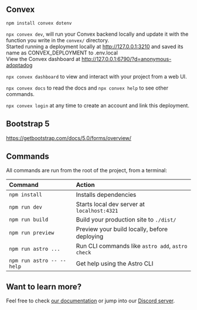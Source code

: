 ## Convex

`npm install convex dotenv`

`npx convex dev`, will run your Convex backend locally and update it with the function you write in the `convex/` directory.  
Started running a deployment locally at http://127.0.0.1:3210 and saved its name as CONVEX_DEPLOYMENT to .env.local  
View the Convex dashboard at http://127.0.0.1:6790/?d=anonymous-adoptadog

`npx convex dashboard` to view and interact with your project from a web UI.

`npx convex docs` to read the docs and `npx convex help` to see other commands.

`npx convex login` at any time to create an account and link this deployment.

## Bootstrap 5

https://getbootstrap.com/docs/5.0/forms/overview/

## Commands

All commands are run from the root of the project, from a terminal:

| Command                   | Action                                           |
| :------------------------ | :----------------------------------------------- |
| `npm install`             | Installs dependencies                            |
| `npm run dev`             | Starts local dev server at `localhost:4321`      |
| `npm run build`           | Build your production site to `./dist/`          |
| `npm run preview`         | Preview your build locally, before deploying     |
| `npm run astro ...`       | Run CLI commands like `astro add`, `astro check` |
| `npm run astro -- --help` | Get help using the Astro CLI                     |

## Want to learn more?

Feel free to check [our documentation](https://docs.astro.build) or jump into our [Discord server](https://astro.build/chat).

